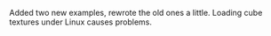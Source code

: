 Added two new examples, rewrote the old ones a little. Loading cube textures under Linux causes problems.
